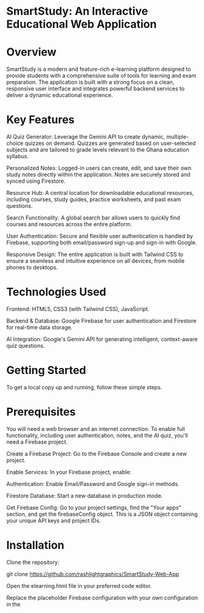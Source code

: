 # SmartStudy: An Interactive Educational Web Application
# Overview
SmartStudy is a modern and feature-rich e-learning platform designed to provide students with a comprehensive suite of tools for learning and exam preparation. The application is built with a strong focus on a clean, responsive user interface and integrates powerful backend services to deliver a dynamic educational experience.

# Key Features
AI Quiz Generator: Leverage the Gemini API to create dynamic, multiple-choice quizzes on demand. Quizzes are generated based on user-selected subjects and are tailored to grade levels relevant to the Ghana education syllabus.

Personalized Notes: Logged-in users can create, edit, and save their own study notes directly within the application. Notes are securely stored and synced using Firestore.

Resource Hub: A central location for downloadable educational resources, including courses, study guides, practice worksheets, and past exam questions.

Search Functionality: A global search bar allows users to quickly find courses and resources across the entire platform.

User Authentication: Secure and flexible user authentication is handled by Firebase, supporting both email/password sign-up and sign-in with Google.

Responsive Design: The entire application is built with Tailwind CSS to ensure a seamless and intuitive experience on all devices, from mobile phones to desktops.

# Technologies Used
Frontend: HTML5, CSS3 (with Tailwind CSS), JavaScript.

Backend & Database: Google Firebase for user authentication and Firestore for real-time data storage.

AI Integration: Google's Gemini API for generating intelligent, context-aware quiz questions.

# Getting Started
To get a local copy up and running, follow these simple steps.

# Prerequisites
You will need a web browser and an internet connection. To enable full functionality, including user authentication, notes, and the AI quiz, you'll need a Firebase project.

Create a Firebase Project: Go to the Firebase Console and create a new project.

Enable Services: In your Firebase project, enable:

Authentication: Enable Email/Password and Google sign-in methods.

Firestore Database: Start a new database in production mode.

Get Firebase Config: Go to your project settings, find the "Your apps" section, and get the firebaseConfig object. This is a JSON object containing your unique API keys and project IDs.

# Installation
Clone the repository:

git clone https://github.com/rashlightgraphics/SmartStudy-Web-App

Open the elearning.html file in your preferred code editor.

Replace the placeholder Firebase configuration with your own configuration in the <script> tag.

# Usage
Simply open the elearning.html file in your web browser. You can then:

Browse courses and download resources.

Use the search bar to find specific content.

Sign up or log in to create personalized notes and access the AI Quiz Generator.

Generate a new quiz by selecting a subject and clicking "Generate Quiz".
